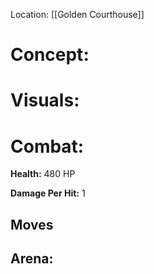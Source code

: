 
Location: [[Golden Courthouse]]


# **Concept:**





# Visuals:




# Combat:

**Health:** 480 HP

**Damage Per Hit:** 1

## Moves




## Arena:


